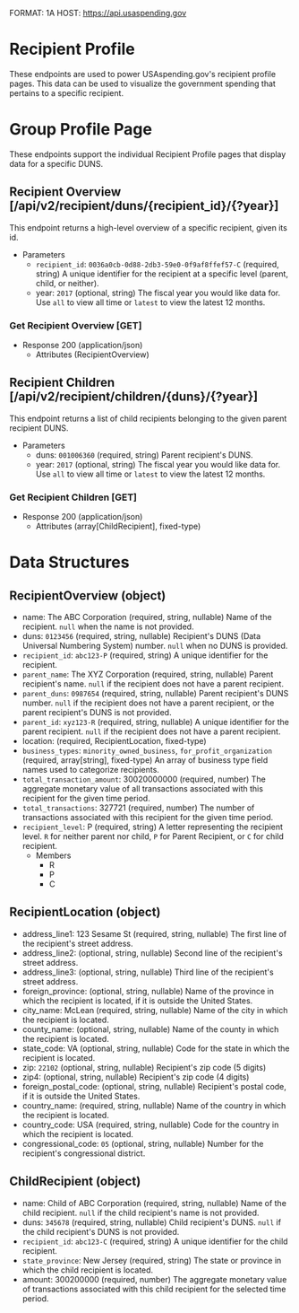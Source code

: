 FORMAT: 1A
HOST: https://api.usaspending.gov

# Recipient Profile

These endpoints are used to power USAspending.gov's recipient profile pages. This data can be used to visualize the government spending that pertains to a specific recipient.

# Group Profile Page

These endpoints support the individual Recipient Profile pages that display data for a specific DUNS.

## Recipient Overview [/api/v2/recipient/duns/{recipient_id}/{?year}]

This endpoint returns a high-level overview of a specific recipient, given its id.

+ Parameters
    + `recipient_id`: `0036a0cb-0d88-2db3-59e0-0f9af8ffef57-C` (required, string)
        A unique identifier for the recipient at a specific level (parent, child, or neither).
    + year: `2017` (optional, string)
        The fiscal year you would like data for. Use `all` to view all time or `latest` to view the latest 12 months.

### Get Recipient Overview [GET]

+ Response 200 (application/json)
    + Attributes (RecipientOverview)
    
## Recipient Children [/api/v2/recipient/children/{duns}/{?year}]

This endpoint returns a list of child recipients belonging to the given parent recipient DUNS.

+ Parameters
    + duns: `001006360` (required, string)
        Parent recipient's DUNS.
    + year: `2017` (optional, string)
        The fiscal year you would like data for. Use `all` to view all time or `latest` to view the latest 12 months.

### Get Recipient Children [GET]

+ Response 200 (application/json)
    + Attributes (array[ChildRecipient], fixed-type)

# Data Structures

## RecipientOverview (object)
+ name: The ABC Corporation (required, string, nullable)
    Name of the recipient. `null` when the name is not provided.
+ duns: `0123456` (required, string, nullable)
    Recipient's DUNS (Data Universal Numbering System) number. `null` when no DUNS is provided.
+ `recipient_id`: `abc123-P` (required, string)
    A unique identifier for the recipient.
+ `parent_name`: The XYZ Corporation (required, string, nullable)
    Parent recipient's name. `null` if the recipient does not have a parent recipient.
+ `parent_duns`: `0987654` (required, string, nullable)
    Parent recipient's DUNS number. `null` if the recipient does not have a parent recipient, or the parent recipient's DUNS is not provided.
+ `parent_id`: `xyz123-R` (required, string, nullable)
    A unique identifier for the parent recipient. `null` if the recipient does not have a parent recipient.
+ location: (required, RecipientLocation, fixed-type)
+ `business_types`: `minority_owned_business`, `for_profit_organization` (required, array[string], fixed-type)
    An array of business type field names used to categorize recipients.
+ `total_transaction_amount`: 30020000000 (required, number)
    The aggregate monetary value of all transactions associated with this recipient for the given time period.
+ `total_transactions`: 327721 (required, number)
    The number of transactions associated with this recipient for the given time period.
+ `recipient_level`: P (required, string)
    A letter representing the recipient level. `R` for neither parent nor child, `P` for Parent Recipient, or `C` for child recipient. 
    + Members
        + R
        + P
        + C

## RecipientLocation (object)
+ address_line1: 123 Sesame St (required, string, nullable)
    The first line of the recipient's street address. 
+ address_line2: (optional, string, nullable)
    Second line of the recipient's street address. 
+ address_line3: (optional, string, nullable)
    Third line of the recipient's street address. 
+ foreign_province: (optional, string, nullable)
    Name of the province in which the recipient is located, if it is outside the United States.
+ city_name: McLean (required, string, nullable)
    Name of the city in which the recipient is located.
+ county_name: (optional, string, nullable)
    Name of the county in which the recipient is located.
+ state_code: VA (optional, string, nullable)
    Code for the state in which the recipient is located. 
+ zip: `22102` (optional, string, nullable)
    Recipient's zip code (5 digits)
+ zip4: (optional, string, nullable)
    Recipient's zip code (4 digits)
+ foreign_postal_code: (optional, string, nullable)
    Recipient's postal code, if it is outside the United States.
+ country_name: (required, string, nullable)
     Name of the country in which the recipient is located.
+ country_code: USA (required, string, nullable)
     Code for the country in which the recipient is located.
+ congressional_code: `05` (optional, string, nullable)
    Number for the recipient's congressional district. 
 
## ChildRecipient (object)
+ name: Child of ABC Corporation (required, string, nullable)
    Name of the child recipient. `null` if the child recipient's name is not provided.
+ duns: `345678` (required, string, nullable)
    Child recipient's DUNS. `null` if the child recipient's DUNS is not provided.
+ `recipient_id`: `abc123-C` (required, string)
    A unique identifier for the child recipient.
+ `state_province`: New Jersey (required, string)
    The state or province in which the child recipient is located.
+ amount: 300200000 (required, number)
    The aggregate monetary value of transactions associated with this child recipient for the selected time period.